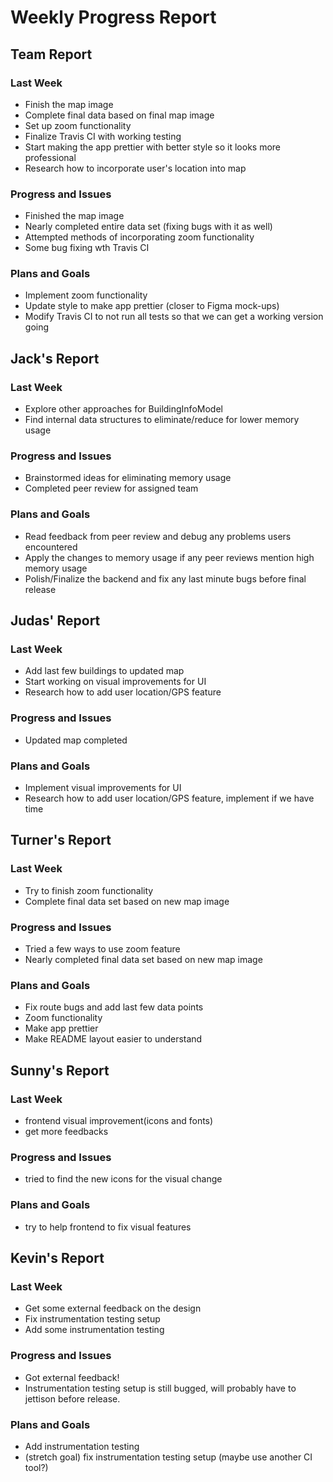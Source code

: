 # Weekly Progress Report
## Team Report
### Last Week
* Finish the map image
* Complete final data based on final map image
* Set up zoom functionality
* Finalize Travis CI with working testing
* Start making the app prettier with better style so it looks more professional
* Research how to incorporate user's location into map
### Progress and Issues
* Finished the map image
* Nearly completed entire data set (fixing bugs with it as well)
* Attempted methods of incorporating zoom functionality
* Some bug fixing wth Travis CI
### Plans and Goals
* Implement zoom functionality
* Update style to make app prettier (closer to Figma mock-ups)
* Modify Travis CI to not run all tests so that we can get a working version going
## Jack's Report
### Last Week
* Explore other approaches for BuildingInfoModel
* Find internal data structures to eliminate/reduce for lower memory usage
### Progress and Issues
* Brainstormed ideas for eliminating memory usage
* Completed peer review for assigned team
### Plans and Goals
* Read feedback from peer review and debug any problems users encountered
* Apply the changes to memory usage if any peer reviews mention high memory usage
* Polish/Finalize the backend and fix any last minute bugs before final release
## Judas' Report
### Last Week
* Add last few buildings to updated map
* Start working on visual improvements for UI
* Research how to add user location/GPS feature
### Progress and Issues
* Updated map completed
### Plans and Goals
* Implement visual improvements for UI
* Research how to add user location/GPS feature, implement if we have time
## Turner's Report
### Last Week
* Try to finish zoom functionality
* Complete final data set based on new map image
### Progress and Issues
* Tried a few ways to use zoom feature
* Nearly completed final data set based on new map image
### Plans and Goals
* Fix route bugs and add last few data points
* Zoom functionality
* Make app prettier
* Make README layout easier to understand
## Sunny's Report
### Last Week
* frontend visual improvement(icons and fonts)
* get more feedbacks
### Progress and Issues
* tried to find the new icons for the visual change
### Plans and Goals
* try to help frontend to fix visual features
## Kevin's Report
### Last Week
* Get some external feedback on the design
* Fix instrumentation testing setup
* Add some instrumentation testing
### Progress and Issues
* Got external feedback!
* Instrumentation testing setup is still bugged, will probably have to jettison before release.
### Plans and Goals
* Add instrumentation testing
* (stretch goal) fix instrumentation testing setup (maybe use another CI tool?)
